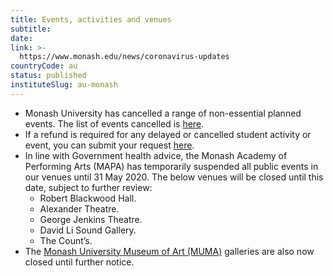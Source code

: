 ```yaml
---
title: Events, activities and venues
subtitle: 
date:  
link: >-
  https://www.monash.edu/news/coronavirus-updates
countryCode: au
status: published
instituteSlug: au-monash
---
```

  * Monash University has cancelled a range of non-essential planned events. The list of events cancelled is [here](https://click.a.e.monash.edu/?qs=6b216aca81304e2836e1f3a6cbba64e2b9b20b5b072f3d9976a9e1187573cdb44cb58bc232830987482483c6a41ebbb60c7ed93801a19b63 "covid19_event_cancellations").
  * If a refund is required for any delayed or cancelled student activity or event, you can submit your request [here](https://www.monash.edu/eforms-resources/frevvo-forms/reimbursement-forms/event-cancellation-reimbursement-request).
  * In line with Government health advice, the Monash Academy of Performing Arts (MAPA) has temporarily suspended all public events in our venues until 31 May 2020. The below venues will be closed until this date, subject to further review:
    * Robert Blackwood Hall.
    * Alexander Theatre.
    * George Jenkins Theatre.
    * David Li Sound Gallery.
    * The Count’s.
  * The [Monash University Museum of Art (MUMA)](https://www.monash.edu/muma) galleries are also now closed until further notice.


